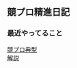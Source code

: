 ## 競プロ精進日記

### 最近やってること
[競プロ典型](https://atcoder.jp/contests/typical90/tasks)  
[解説](https://github.com/E869120/kyopro_educational_90/tree/main/editorial)
